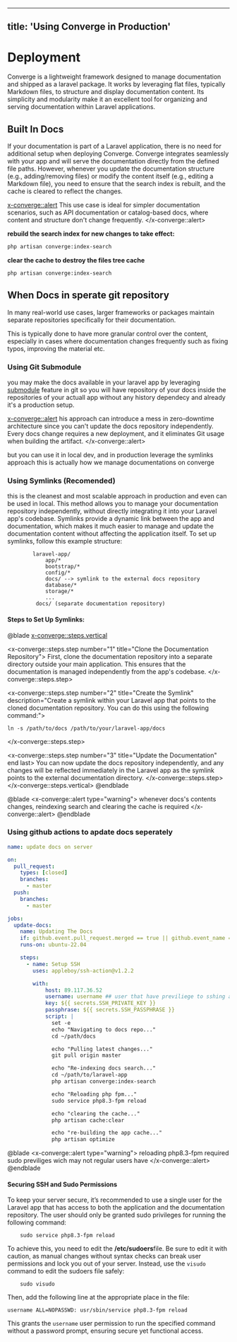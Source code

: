 
---
title: 'Using Converge in Production'
---

# Deployment
Converge is a lightweight framework designed to manage documentation and shipped as a laravel package. It works by leveraging flat files, typically Markdown files, to structure and display documentation content. Its simplicity and modularity make it an excellent tool for organizing and serving documentation within Laravel applications.

## Built In Docs
If your documentation is part of a Laravel application, there is no need for additional setup when deploying Converge. Converge integrates seamlessly with your app and will serve the documentation directly from the defined file paths. However, whenever you update the documentation structure (e.g., adding/removing files) or modify the content itself (e.g., editing a Markdown file), you need to ensure that the search index is rebuilt, and the cache is cleared to reflect the changes.

<x-converge::alert>
This use case is ideal for simpler documentation scenarios, such as API documentation or catalog-based docs, where content and structure don't change frequently.
</x-converge::alert>

**rebuild the search index for new changes to take effect:**

```bash
php artisan converge:index-search
```


**clear the cache to destroy the files tree cache**
```bash
php artisan converge:index-search
```


## When Docs in sperate git repository
In many real-world use cases, larger frameworks or packages maintain separate repositories specifically for their documentation. 

This is typically done to have more granular control over the content, especially in cases where documentation changes frequently such as fixing typos, improving the material etc. 

### Using Git Submodule


you may make the docs available in your laravel app by leveraging [submodule](https://git-scm.com/book/en/v2/Git-Tools-Submodules) feature in git so you will have repository of your docs inside the repositories of your actuall app without any history dependecy and already it's a production setup. 

<x-converge::alert>
his approach can introduce a mess in zero-downtime architecture since you can't update the docs repository independently. Every docs change requires a new deployment, and it eliminates Git usage when building the artifact.
</x-converge::alert>

but you can use it in local dev, and in production leverage the symlinks approach this is actually how we manage documentations on converge 

### Using Symlinks (Recomended)
this is the cleanest and most scalable approach in production and even can be used in local. This method allows you to manage your documentation repository independently, without directly integrating it into your Laravel app's codebase. Symlinks provide a dynamic link between the app and documentation, which makes it much easier to manage and update the documentation content without affecting the application itself.
To set up symlinks, follow this example structure:

```
        laravel-app/
            app/*
            bootstrap/*
            config/*
            docs/ --> symlink to the external docs repository
            database/*
            storage/*
            ...
         docs/ (separate documentation repository)
```

#### Steps to Set Up Symlinks:

@blade
<x-converge::steps.vertical>

<!-- STEP 1 -->
<x-converge::steps.step number="1" title="Clone the Documentation Repository">
    First, clone the documentation repository into a separate directory outside your main application. This ensures that the documentation is managed independently from the app's codebase.
</x-converge::steps.step>

<!-- STEP 2 -->
<x-converge::steps.step number="2" title="Create the Symlink" description="Create a symlink within your Laravel app that points to the cloned documentation repository. You can do this using the following command:">

  ```shell
  ln -s /path/to/docs /path/to/your/laravel-app/docs
  ```
</x-converge::steps.step>

<!-- STEP 3 -->
<x-converge::steps.step number="3" title="Update the Documentation" end last>
You can now update the docs repository independently, and any changes will be reflected immediately in the Laravel app as the symlink points to the external documentation directory.
</x-converge::steps.step>
</x-converge::steps.vertical>
@endblade

@blade
<x-converge::alert type="warning">
whenever docs's contents changes, reindexing search and clearing the cache is required
</x-converge::alert>
@endblade

### Using github actions to apdate docs seperately

```yml
name: update docs on server

on:
  pull_request:
    types: [closed]
    branches:
      - master
  push:
    branches:
      - master

jobs:
  update-docs:
    name: Updating The Docs
    if: github.event.pull_request.merged == true || github.event_name == 'push'
    runs-on: ubuntu-22.04

    steps:
      - name: Setup SSH
        uses: appleboy/ssh-action@v1.2.2

        with:
            host: 89.117.36.52
            username: username ## user that have previliege to sshing and update docs repo
            key: ${{ secrets.SSH_PRIVATE_KEY }}
            passphrase: ${{ secrets.SSH_PASSPHRASE }}
            script: |
              set -e
              echo "Navigating to docs repo..."
              cd ~/path/docs

              echo "Pulling latest changes..."
              git pull origin master 

              echo "Re-indexing docs search..."
              cd ~/path/to/laravel-app
              php artisan converge:index-search

              echo "Reloading php fpm..."
              sudo service php8.3-fpm reload 

              echo "clearing the cache..."
              php artisan cache:clear

              echo "re-building the app cache..."
              php artisan optimize
```
@blade
<x-converge::alert type="warning">
reloading php8.3-fpm required sudo previliges wich may not regular users have
</x-converge::alert>
@endblade

#### Securing SSH and Sudo Permissions

To keep your server secure, it’s recommended to use a single user for the Laravel app that has access to both the application and the documentation repository. The user should only be granted sudo privileges for running the following command: 

```shell
    sudo service php8.3-fpm reload
```


To achieve this, you need to edit the **/etc/sudoers**file. Be sure to edit it with caution, as manual changes without syntax checks can break user permissions and lock you out of your server. Instead, use the `visudo` command to edit the sudoers file safely:

```shell
    sudo visudo 
```


Then, add the following line at the appropriate place in the file:

```shell
username ALL=NOPASSWD: usr/sbin/service php8.3-fpm reload
```


This grants the `username` user permission to run the specified command without a password prompt, ensuring secure yet functional access.
